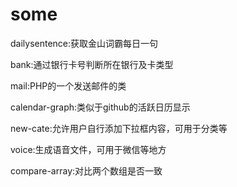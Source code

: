 some
====

dailysentence:获取金山词霸每日一句

bank:通过银行卡号判断所在银行及卡类型

mail:PHP的一个发送邮件的类

calendar-graph:类似于github的活跃日历显示

new-cate:允许用户自行添加下拉框内容，可用于分类等

voice:生成语音文件，可用于微信等地方

compare-array:对比两个数组是否一致